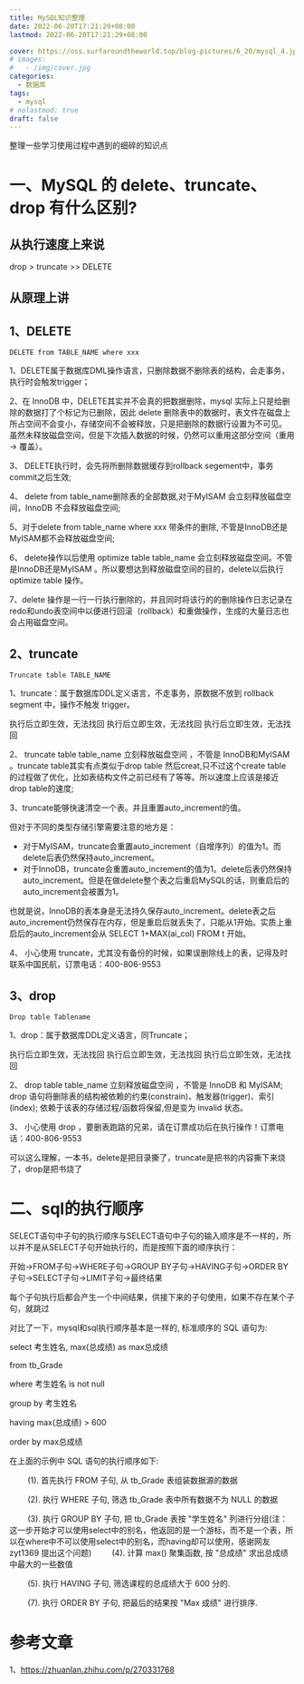 ```yaml
---
title: MySQL知识整理
date: 2022-06-20T17:21:29+08:00
lastmod: 2022-06-20T17:21:29+08:00

cover: https://oss.surfaroundtheworld.top/blog-pictures/6_20/mysql_4.jpg
# images:
#   - /img/cover.jpg
categories:
  - 数据库
tags:
  - mysql
# nolastmod: true
draft: false
---
```


整理一些学习使用过程中遇到的细碎的知识点

<!--more-->

#  一、MySQL 的 delete、truncate、drop 有什么区别?

## 从执行速度上来说

drop > truncate >> DELETE

## 从原理上讲

## **1、DELETE**

```text
DELETE from TABLE_NAME where xxx
```

1、DELETE属于数据库DML操作语言，只删除数据不删除表的结构，会走事务，执行时会触发trigger；

2、在 InnoDB 中，DELETE其实并不会真的把数据删除，mysql 实际上只是给删除的数据打了个标记为已删除，因此 delete 删除表中的数据时，表文件在磁盘上所占空间不会变小，存储空间不会被释放，只是把删除的数据行设置为不可见。 虽然未释放磁盘空间，但是下次插入数据的时候，仍然可以重用这部分空间（重用 → 覆盖）。

3、 DELETE执行时，会先将所删除数据缓存到rollback segement中，事务commit之后生效;

4、 delete from table_name删除表的全部数据,对于MyISAM 会立刻释放磁盘空间，InnoDB 不会释放磁盘空间;

5、对于delete from table_name where xxx 带条件的删除, 不管是InnoDB还是MyISAM都不会释放磁盘空间;

6、 delete操作以后使用 optimize table table_name 会立刻释放磁盘空间。不管是InnoDB还是MyISAM 。所以要想达到释放磁盘空间的目的，delete以后执行optimize table 操作。

7、delete 操作是一行一行执行删除的，并且同时将该行的的删除操作日志记录在redo和undo表空间中以便进行回滚（rollback）和重做操作，生成的大量日志也会占用磁盘空间。

## **2、truncate**

```text
Truncate table TABLE_NAME
```

1、truncate：属于数据库DDL定义语言，不走事务，原数据不放到 rollback segment 中，操作不触发 trigger。

执行后立即生效，无法找回 执行后立即生效，无法找回 执行后立即生效，无法找回

2、 truncate table table_name 立刻释放磁盘空间 ，不管是 InnoDB和MyISAM 。truncate table其实有点类似于drop table 然后creat,只不过这个create table 的过程做了优化，比如表结构文件之前已经有了等等。所以速度上应该是接近drop table的速度;

3、truncate能够快速清空一个表。并且重置auto_increment的值。

但对于不同的类型存储引擎需要注意的地方是：

- 对于MyISAM，truncate会重置auto_increment（自增序列）的值为1。而delete后表仍然保持auto_increment。
- 对于InnoDB，truncate会重置auto_increment的值为1。delete后表仍然保持auto_increment。但是在做delete整个表之后重启MySQL的话，则重启后的auto_increment会被置为1。

也就是说，InnoDB的表本身是无法持久保存auto_increment。delete表之后auto_increment仍然保存在内存，但是重启后就丢失了，只能从1开始。实质上重启后的auto_increment会从 SELECT 1+MAX(ai_col) FROM t 开始。

4、 小心使用 truncate，尤其没有备份的时候，如果误删除线上的表，记得及时联系中国民航，订票电话：400-806-9553

## **3、drop**

```text
Drop table Tablename
```

1、drop：属于数据库DDL定义语言，同Truncate；

执行后立即生效，无法找回 执行后立即生效，无法找回 执行后立即生效，无法找回

2、 drop table table_name 立刻释放磁盘空间 ，不管是 InnoDB 和 MyISAM; drop 语句将删除表的结构被依赖的约束(constrain)、触发器(trigger)、索引(index); 依赖于该表的存储过程/函数将保留,但是变为 invalid 状态。

3、 小心使用 drop ，要删表跑路的兄弟，请在订票成功后在执行操作！订票电话：400-806-9553

可以这么理解，一本书，delete是把目录撕了，truncate是把书的内容撕下来烧了，drop是把书烧了

# 二、sql的执行顺序

SELECT语句中子句的执行顺序与SELECT语句中子句的输入顺序是不一样的，所以并不是从SELECT子句开始执行的，而是按照下面的顺序执行： 

开始->FROM子句->WHERE子句->GROUP BY子句->HAVING子句->ORDER BY子句->SELECT子句->LIMIT子句->最终结果 

每个子句执行后都会产生一个中间结果，供接下来的子句使用，如果不存在某个子句，就跳过 

对比了一下，mysql和sql执行顺序基本是一样的, 标准顺序的 SQL 语句为: 

select 考生姓名, max(总成绩) as max总成绩 

from tb_Grade 

where 考生姓名 is not null 

group by 考生姓名 

having max(总成绩) > 600 

order by max总成绩 

 在上面的示例中 SQL 语句的执行顺序如下: 

　　 (1). 首先执行 FROM 子句, 从 tb_Grade 表组装数据源的数据 

　　 (2). 执行 WHERE 子句, 筛选 tb_Grade 表中所有数据不为 NULL 的数据 

　　 (3). 执行 GROUP BY 子句, 把 tb_Grade 表按 "学生姓名" 列进行分组(注：这一步开始才可以使用select中的别名，他返回的是一个游标，而不是一个表，所以在where中不可以使用select中的别名，而having却可以使用，感谢网友  zyt1369  提出这个问题)
　　 (4). 计算 max() 聚集函数, 按 "总成绩" 求出总成绩中最大的一些数值 

　　 (5). 执行 HAVING 子句, 筛选课程的总成绩大于 600 分的. 

　　 (7). 执行 ORDER BY 子句, 把最后的结果按 "Max 成绩" 进行排序. 

# 参考文章

1、https://zhuanlan.zhihu.com/p/270331768